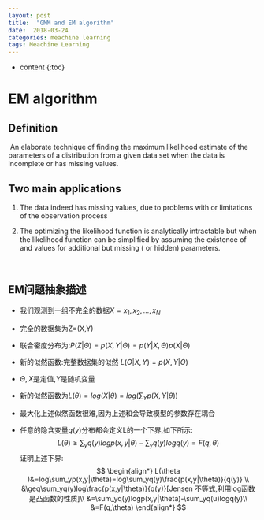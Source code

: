 ```yaml
---
layout: post
title:  "GMM and EM algorithm"
date:  2018-03-24
categories: meachine learning
tags: Meachine Learning
---
```


* content
{:toc}


# EM algorithm

## Definition

​	An elaborate technique of finding the maximum likelihood estimate of the parameters of a distribution from a given data set when the data is incomplete or has missing values.





## Two main applications

1. The data indeed has missing values, due to problems with or limitations of the observation process

2. The optimizing the likelihood function is analytically intractable but when the likelihood function can be simplified by assuming the existence of and values for additional but missing ( or hidden) parameters.

  ​

## EM问题抽象描述

* 我们观测到一组不完全的数据$X={x_1,x_2,…,x_N}$

* 完全的数据集为Z=(X,Y)

* 联合密度分布为:$P(Z|\Theta) = p(X,Y|\Theta)=p(Y|X,\Theta)p(X|\Theta)$

* 新的似然函数:完整数据集的似然 $L(\Theta|X,Y)=p(X,Y|\Theta)$

* $\Theta,X​$是定值,$Y​$是随机变量

* 新的似然函数为$L(\theta)=log(X|\theta)=log(\sum_Yp(X,Y|\theta))$

* 最大化上述似然函数很难,因为上述和会导致模型的参数存在耦合

* 任意的隐含变量$q(y)$分布都会定义L的一个下界,如下所示:
  $$
  L(\theta)\geq\sum_yq(y)logp(x,y|\theta)-\sum_yq(y)logq(y)=F(q,\theta)
  $$
  证明上述下界:
  $$
  \begin{align*}
  L(\theta )&=log\sum_yp(x,y|\theta)=log\sum_yq(y)\frac{p(x,y|\theta)}{q(y)} \\
  &\geq\sum_yq(y)log\frac{p(x,y|\theta)}{q(y)}[Jensen 不等式,利用log函数是凸函数的性质]\\
  &=\sum_yq(y)logp(x,y|\theta)-\sum_yq(u)logq(y)\\
  &=F(q,\theta)
  \end{align*}
  $$
  ​
